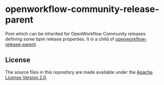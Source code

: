 openworkflow-community-release-parent
======================

Pom which can be inherited for OpenWorkflow Community releases defining some bpm release properties.
It is a child of [openworkflow-release-parent](https://github.com/openworkflow/openworkflow-release-parent).

License
-------

The source files in this repository are made available under the [Apache License Version 2.0](./LICENSE).